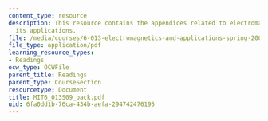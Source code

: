```yaml
---
content_type: resource
description: This resource contains the appendices related to electromagnetics and
  its applications.
file: /media/courses/6-013-electromagnetics-and-applications-spring-2009/6fa0dd1b76ca434baefa294742476195_MIT6_013S09_back.pdf
file_type: application/pdf
learning_resource_types:
- Readings
ocw_type: OCWFile
parent_title: Readings
parent_type: CourseSection
resourcetype: Document
title: MIT6_013S09_back.pdf
uid: 6fa0dd1b-76ca-434b-aefa-294742476195
---
```

